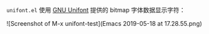 `unifont.el` 使用 [GNU Unifont](http://unifoundry.com/unifont/index.html) 提供的 bitmap 字体数据显示字符：

![Screenshot of M-x unifont-test](Emacs 2019-05-18 at 17.28.55.png)
